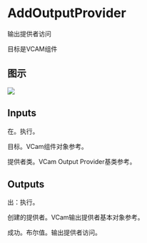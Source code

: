 # AddOutputProvider

输出提供者访问

目标是VCAM组件

## 图示

![]($-20221218-21272151.png)

## Inputs

在。执行。

目标。VCam组件对象参考。

提供者类。VCam Output Provider基类参考。  

## Outputs

出：执行。

创建的提供者。VCam输出提供者基本对象参考。

成功。布尔值。输出提供者访问。
